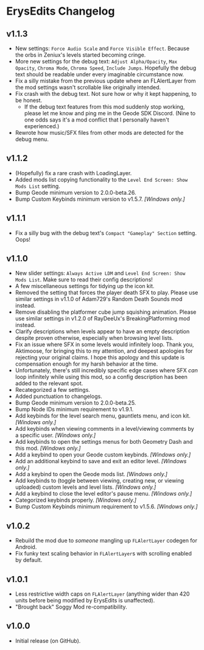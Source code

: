 # ErysEdits Changelog
## v1.1.3
- New settings: `Force Audio Scale` and `Force Visible Effect`. Because the orbs in Zeniux's levels started becoming cringe.
- More new settings for the debug text: `Adjust Alpha/Opacity`, `Max Opacity`, `Chroma Mode`, `Chroma Speed`, `Include Jumps`. Hopefully the debug text should be readable under every imaginable circumstance now.
- Fix a silly mistake from the previous update where an FLAlertLayer from the mod settings wasn't scrollable like originally intended.
- Fix crash with the debug text. Not sure how or why it kept happening, to be honest.
	- If the debug text features from this mod suddenly stop working, please let me know and ping me in the Geode SDK Discord. (Nine to one odds says it's a mod conflict that I personally haven't experienced.)
- Rewrote how music/SFX files from other mods are detected for the debug menu.
## v1.1.2
- (Hopefully) fix a rare crash with LoadingLayer.
- Added mods list copying functionality to the `Level End Screen: Show Mods List` setting.
- Bump Geode minimum version to 2.0.0-beta.26.
- Bump Custom Keybinds minimum version to v1.5.7. *[Windows only.]*
## v1.1.1
- Fix a silly bug with the debug text's `Compact "Gameplay" Section` setting. Oops!
## v1.1.0
- New slider settings: `Always Active LDM` and `Level End Screen: Show Mods List`. Make sure to read their config descriptions!
- A few miscellaneous settings for tidying up the icon kit. 
- Removed the setting that forces the player death SFX to play. Please use similar settings in v1.1.0 of Adam729's Random Death Sounds mod instead.
- Remove disabling the platformer cube jump squishing animation. Please use similar settings in v1.2.0 of RayDeeUx's BreakingPlatforming mod instead.
- Clarify descriptions when levels appear to have an empty description despite proven otherwise, especially when browsing level lists.
- Fix an issue where SFX in some levels would infinitely loop. Thank you, Aktimoose, for bringing this to my attention, and deepest apologies for rejecting your original claims. I hope this apology and this update is compensation enough for my harsh behavior at the time.
- Unfortunately, there's still incredibly specific edge cases where SFX *can* loop infinitely while using this mod, so a config description has been added to the relevant spot.
- Recategorized a few settings.
- Added punctuation to changelogs.
- Bump Geode minimum version to 2.0.0-beta.25.
- Bump Node IDs minimum requirement to v1.9.1.
- Add keybinds for the level search menu, gauntlets menu, and icon kit. *[Windows only.]*
- Add keybinds when viewing comments in a level/viewing comments by a specific user. *[Windows only.]*
- Add keybinds to open the settings menus for both Geometry Dash and this mod. *[Windows only.]*
- Add a keybind to open your Geode custom keybinds. *[Windows only.]*
- Add an additional keybind to save and exit an editor level. *[Windows only.]*
- Add a keybind to open the Geode mods list. *[Windows only.]*
- Add keybinds to (toggle between viewing, creating new, or viewing uploaded) custom levels and level lists. *[Windows only.]*
- Add a keybind to close the level editor's pause menu. *[Windows only.]*
- Categorized keybinds properly. *[Windows only.]*
- Bump Custom Keybinds minimum requirement to v1.5.6. *[Windows only.]*
## v1.0.2
- Rebuild the mod due to *someone* mangling up `FLAlertLayer` codegen for Android.
- Fix funky text scaling behavior in `FLAlertLayer`s with scrolling enabled by default.
## v1.0.1
- Less restrictive width caps on `FLAlertLayer` (anything wider than 420 units before being modified by ErysEdits is unaffected).
- "Brought back" Soggy Mod re-compatibility.
## v1.0.0
- Initial release (on GitHub).